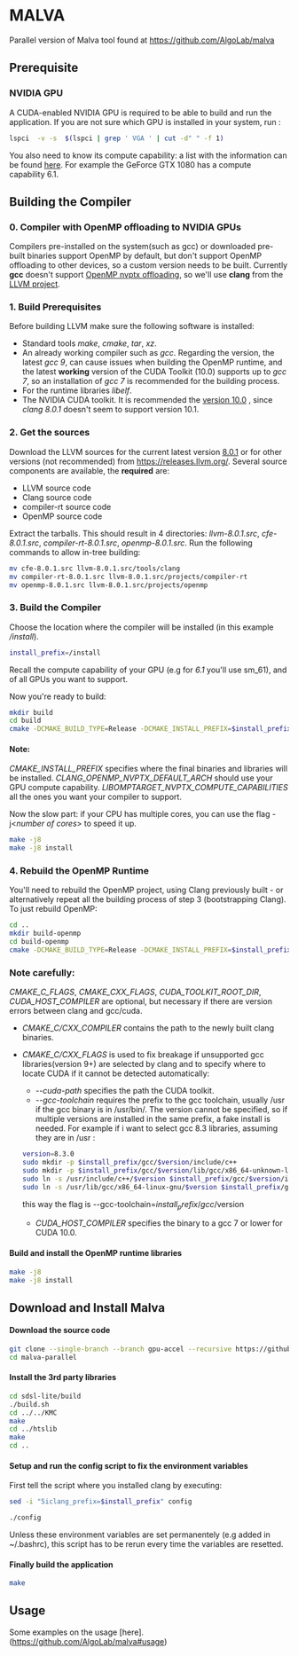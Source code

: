 # MALVA

Parallel version of Malva tool found at https://github.com/AlgoLab/malva

## Prerequisite

###  NVIDIA GPU

A CUDA-enabled NVIDIA GPU is required to be able to build and run the application.
If you are not sure which GPU is installed in your system, run :
```bash
lspci  -v -s  $(lspci | grep ' VGA ' | cut -d" " -f 1)
```
You also need to know its compute capability: a list with the information can be found [here](https://developer.nvidia.com/cuda-gpus).
For example the GeForce GTX 1080 has a compute capability 6.1.

## Building the Compiler

### 0. Compiler with OpenMP offloading to NVIDIA GPUs

Compilers pre-installed on the system(such as gcc) or downloaded pre-built binaries support OpenMP by default, but don't support OpenMP offloading to other devices, so a custom version needs to be built.
Currently **gcc** doesn't support [OpenMP nvptx offloading](https://gcc.gnu.org/wiki/Offloading#nvptx_offloading), so we'll use **clang** from the [LLVM project](https://llvm.org/).

### 1. Build Prerequisites

Before building LLVM make sure the following software is installed:

- Standard tools *make*, *cmake*, *tar*, *xz*.
- An already working compiler such as *gcc*. Regarding the version, the latest *gcc 9*, can cause issues when building the OpenMP runtime, and the latest **working** version of the CUDA Toolkit (10.0) supports up to *gcc 7*, so an installation of *gcc 7* is recommended for the building process.
- For the runtime libraries *libelf*.
- The NVIDIA CUDA toolkit. It is recommended the [version 10.0](https://developer.nvidia.com/cuda-10.0-download-archive) , since *clang 8.0.1* doesn't seem to support version 10.1.

### 2. Get the sources

Download the LLVM sources for the current latest version [8.0.1](https://releases.llvm.org/download.html#8.0.1) or for other versions
(not recommended) from https://releases.llvm.org/.
Several source components are available, the **required** are:
- LLVM source code
- Clang source code
- compiler-rt source code
- OpenMP source code

Extract the tarballs. This should result in 4 directories: *llvm-8.0.1.src*, *cfe-8.0.1.src*, *compiler-rt-8.0.1.src*, *openmp-8.0.1.src*. Run the following commands to allow in-tree building:

```bash
mv cfe-8.0.1.src llvm-8.0.1.src/tools/clang
mv compiler-rt-8.0.1.src llvm-8.0.1.src/projects/compiler-rt
mv openmp-8.0.1.src llvm-8.0.1.src/projects/openmp
```

### 3. Build the Compiler

Choose the location where the compiler will be installed (in this example */install*).

```bash
install_prefix=/install
```

Recall the compute capability of your GPU (e.g for *6.1* you'll use sm_61), and of all GPUs you want to support.

Now you're ready to build:

```bash
mkdir build
cd build
cmake -DCMAKE_BUILD_TYPE=Release -DCMAKE_INSTALL_PREFIX=$install_prefix -DCLANG_OPENMP_NVPTX_DEFAULT_ARCH=sm_61 -DLIBOMPTARGET_NVPTX_COMPUTE_CAPABILITIES=35,60,61,70 ../llvm-8.0.1.src
```
#### Note:
*CMAKE_INSTALL_PREFIX* specifies where the final binaries and libraries will be installed.
*CLANG_OPENMP_NVPTX_DEFAULT_ARCH* should use your GPU compute capability. *LIBOMPTARGET_NVPTX_COMPUTE_CAPABILITIES* all the ones you want your compiler to support.

Now the slow part: if your CPU has multiple cores, you can use the flag -j<*number of cores*> to speed it up.

```bash
make -j8
make -j8 install
```

### 4. Rebuild the OpenMP Runtime

You'll need to rebuild the OpenMP project, using Clang previously built - or alternatively repeat all the building process of step 3 (bootstrapping Clang). To just rebuild OpenMP:

```bash
cd ..
mkdir build-openmp
cd build-openmp
cmake -DCMAKE_BUILD_TYPE=Release -DCMAKE_INSTALL_PREFIX=$install_prefix-DCMAKE_C_COMPILER=/install/bin/clang -DCMAKE_CXX_COMPILER=/install/bin/clang++ -DCMAKE_C_FLAGS='--cuda-path=<*path/to/cuda*> --gcc-toolchain=<*/gcc/prefix*>' -DCMAKE_CXX_FLAGS='--cuda-path=/opt/cuda-10.0 --gcc-toolchain=<*/gcc/prefix*>' -DCUDA_TOOLKIT_ROOT_DIR=<*/path/to/cuda*> -DCUDA_HOST_COMPILER=<*path/to/gcc*> -DLIBOMPTARGET_NVPTX_COMPUTE_CAPABILITIES=35,60,61,70 ../llvm-8.0.1.src/projects/openmp
```

### Note carefully:
*CMAKE_C_FLAGS*, *CMAKE_CXX_FLAGS*, *CUDA_TOOLKIT_ROOT_DIR*, *CUDA_HOST_COMPILER* are optional, but necessary if there are version errors between clang and gcc/cuda.

- *CMAKE_C/CXX_COMPILER* contains the path to the newly built clang binaries.
- *CMAKE_C/CXX_FLAGS* is used to fix breakage if unsupported gcc libraries(version 9+) are selected by clang and to specify where to locate CUDA if it cannot be detected automatically:
  - *--cuda-path* specifies the path the CUDA toolkit.
  - *--gcc-toolchain* requires the prefix to the gcc toolchain, usually /usr if the gcc binary is in /usr/bin/. The version cannot be specified, so if multiple versions are installed in the same prefix, a fake install is needed.
  For example if i want to select gcc 8.3 libraries, assuming they are in /usr :
  
  ```bash
  version=8.3.0
  sudo mkdir -p $install_prefix/gcc/$version/include/c++
  sudo mkdir -p $install_prefix/gcc/$version/lib/gcc/x86_64-unknown-linux-gnu
  sudo ln -s /usr/include/c++/$version $install_prefix/gcc/$version/include/c++/$version/
  sudo ln -s /usr/lib/gcc/x86_64-linux-gnu/$version $install_prefix/gcc/$version/lib/gcc/x86_64-unknown-linux-gnu/$version/
  ```
  this way the flag is --gcc-toolchain=$install_prefix/gcc/$version
  - *CUDA_HOST_COMPILER* specifies the binary to a gcc 7 or lower for CUDA 10.0.

#### Build and install the OpenMP runtime libraries

```bash
make -j8
make -j8 install
```
## Download and Install Malva

#### Download the source code 

```bash
git clone --single-branch --branch gpu-accel --recursive https://github.com/fc710/malva-parallel.git
cd malva-parallel
```

#### Install the 3rd party libraries

```bash
cd sdsl-lite/build
./build.sh
cd ../../KMC
make
cd ../htslib
make
cd ..
```

#### Setup and run the config script to fix the environment variables

First tell the script where you installed clang by executing:
```bash
sed -i "5iclang_prefix=$install_prefix" config
```

```bash
./config
```
Unless these environment variables are set permanentely (e.g added in ~/.bashrc), this script has to be rerun every time the variables are resetted.

#### Finally build the application

```bash
make
```

## Usage

Some examples on the usage [here].(https://github.com/AlgoLab/malva#usage)